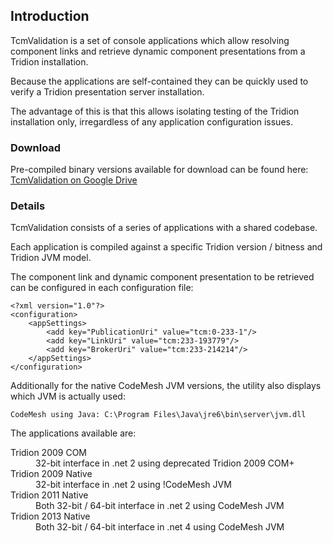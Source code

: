 ## Introduction #

TcmValidation is a set of console applications which allow resolving component links and retrieve dynamic component presentations from a Tridion installation.

Because the applications are self-contained they can be quickly used to verify a Tridion presentation server installation.

The advantage of this is that this allows isolating testing of the Tridion installation only, irregardless of any application configuration issues.

### Download #

Pre-compiled binary versions available for download can be found here:
[TcmValidation on Google Drive](https://drive.google.com/folderview?id=0B7HbFVRJj_UnWk8zcUpVNlpiS1U&usp=sharing)


### Details #

TcmValidation consists of a series of applications with a shared codebase.

Each application is compiled against a specific Tridion version / bitness and Tridion JVM model.

The component link and dynamic component presentation to be retrieved can be configured in each configuration file:

    <?xml version="1.0"?>
    <configuration>
        <appSettings>
            <add key="PublicationUri" value="tcm:0-233-1"/>
            <add key="LinkUri" value="tcm:233-193779"/>
            <add key="BrokerUri" value="tcm:233-214214"/>
        </appSettings>
    </configuration>

Additionally for the native CodeMesh JVM versions, the utility also displays which JVM is actually used:

    CodeMesh using Java: C:\Program Files\Java\jre6\bin\server\jvm.dll

The applications available are:

<dl>
<dt>Tridion 2009 COM</dt>
<dd>32-bit interface in .net 2 using deprecated Tridion 2009 COM+</dd>
<dt>Tridion 2009 Native</dt>
<dd>32-bit interface in .net 2 using !CodeMesh JVM</dd>
<dt>Tridion 2011 Native</dt>
<dd>Both 32-bit / 64-bit interface in .net 2 using CodeMesh JVM</dd>
<dt>Tridion 2013 Native</dt>
<dd>Both 32-bit / 64-bit interface in .net 4 using CodeMesh JVM</dd>
</dl>
